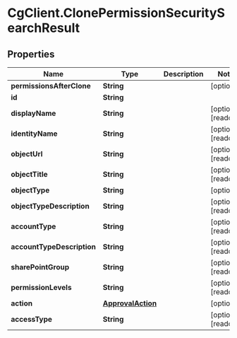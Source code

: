 # CgClient.ClonePermissionSecuritySearchResult

## Properties

Name | Type | Description | Notes
------------ | ------------- | ------------- | -------------
**permissionsAfterClone** | **String** |  | [optional] 
**id** | **String** |  | 
**displayName** | **String** |  | [optional] [readonly] 
**identityName** | **String** |  | [optional] [readonly] 
**objectUrl** | **String** |  | [optional] [readonly] 
**objectTitle** | **String** |  | [optional] [readonly] 
**objectType** | **String** |  | [optional] 
**objectTypeDescription** | **String** |  | [optional] [readonly] 
**accountType** | **String** |  | [optional] [readonly] 
**accountTypeDescription** | **String** |  | [optional] [readonly] 
**sharePointGroup** | **String** |  | [optional] [readonly] 
**permissionLevels** | **String** |  | [optional] [readonly] 
**action** | [**ApprovalAction**](ApprovalAction.md) |  | [optional] 
**accessType** | **String** |  | [optional] [readonly] 


